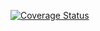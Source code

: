 [![Coverage Status](https://coveralls.io/repos/github/goldenxinxing/test-coverage/badge.svg)](https://coveralls.io/github/goldenxinxing/test-coverage)